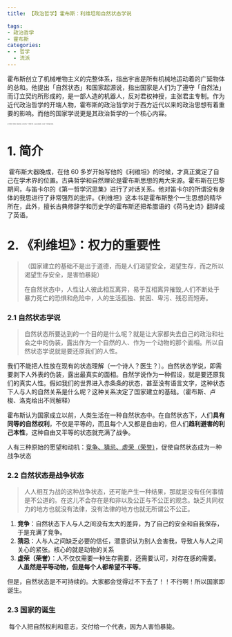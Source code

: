 ```yaml
---
title: 【政治哲学】霍布斯：利维坦和自然状态学说

tags:
- 政治哲学
- 霍布斯
categories:
- - 哲学
  - 流派
---
```


​	霍布斯创立了机械唯物主义的完整体系，指出宇宙是所有机械地运动着的广延物体的总和。他提出「自然状态」和国家起源说，指出国家是人们为了遵守「自然法」而订立契约所形成的，是一部人造的机器人，反对君权神授，主张君主专制。作为近代政治哲学的开端人物，霍布斯的政治哲学对于西方近代以来的政治思想有着重要的影响。而他的国家学说更是其政治哲学的一个核心内容。

<!-- more -->

<img src="https://i.loli.net/2020/12/17/LsUexRahod4zZGT.jpg" alt="Leviathan《利维坦》著名的封面：国王并不是一个单纯的个体，而是由人类组成的，并且每一个部分都是平等的。" style="zoom: 15%;" />

# 1. 简介

​	霍布斯大器晚成，在他 60 多岁开始写他的《利维坦》的时候，才真正奠定了自己在学术界的位置。古典哲学和自然理论是霍布斯思想的两大来源。霍布斯在巴黎期间，与笛卡尔的《第一哲学沉思集》进行了对话关系。他对笛卡尔的所谓没有身体的我思进行了非常强烈的批评。《利维坦》这本书是霍布斯整个一生思想的精华所在，此外，擅长古典修辞学和历史学的霍布斯还把希腊语的《荷马史诗》翻译成了英语。

# 2. 《利维坦》：权力的重要性

> （国家建立的基础不是出于道德，而是人们渴望安全，渴望生存，而之所以渴望生存安全，是害怕暴毙）
>
> 在自然状态中，人性让人彼此相互离异，易于互相离异摧毁,人们不断处于暴力死亡的恐惧和危险中，人的生活孤独、贫困、卑污、残忍而短寿。

### 2.1 自然状态学说

> 自然状态所要达到的一个目的是什么呢？就是让大家都失去自己的政治和社会之中的伪装，露出作为一个自然的人、作为一个动物的那个面相。所以自然状态学说就是要还原我们的人性。

​		我们不能把人性放在现有的状态理解（一个诗人？医生？）。自然状态学说，即需要剥下人外表的伪装，露出最真实的面相。自然学说作为一种假设，就是要还原我们的真实人性。假如我们的世界进入赤条条的状态，甚至没有语言文字，这种状态下人与人的自然关系是什么呢？这种关系决定了国家建立的基础。（霍布斯、卢梭、洛克给出不同解释）

​		霍布斯认为国家成立以前，人类生活在一种自然状态中。在自然状态下，人们**具有同等的自然权利**，不仅是平等的，而且每个人又都是自由的，但人们**趋利避害的利己本性**，这种自由又平等的状态就充满了战争。

​		人有三种原始的愿望和动机：<u>竞争、猜忌、虚荣（荣誉）</u>，促使自然状态成为一种战争状态

### 2.2 自然状态是战争状态

> 人人相互为战的这种战争状态，还可能产生一种结果，那就是没有任何事情是不公道的。在这儿不会存在是和非以及公正与不公正的观念。缺乏共同权力的地方也就没有法律，没有法律的地方也就无所谓公不公正。

1. **竞争**：自然状态下人与人之间没有太大的差异，为了自己的安全和自我保存，于是充满了竞争。
2. **猜忌**：人与人之间缺乏必要的信任，潜意识认为别人会害我，导致人与人之间关心的紧张。核心的就是动物的关系
3. **虚荣（荣誉）**：人不仅仅需要一种生存需要，还需要认可，对存在感的需要。**人虽然是平等动物，但是每个人都希望不平等**。

但是，自然状态是不可持续的。大家都会觉得过不下去了！！不行啊！所以国家即诞生。

### 2.3 国家的诞生

​	每个人把自然权利和意志，交付给一个代表，因为人害怕暴毙。